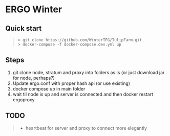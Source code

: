 # ERGO Winter

## Quick start

> `> git clone https://github.com/WinterTFG/TulipFarm.git`<br>
> `> docker-compose -f docker-compose.dev.yml up`

## Steps
1. git clone node, stratum and proxy into folders as is (or just download jar for node, perhaps?)
1. Update ergo.conf with proper hash api (or use existing)
1. docker compose up in main folder
1. wait til node is up and server is connected and then docker restart ergoproxy

## TODO
> - heartbeat for server and proxy to connect more elegantly

